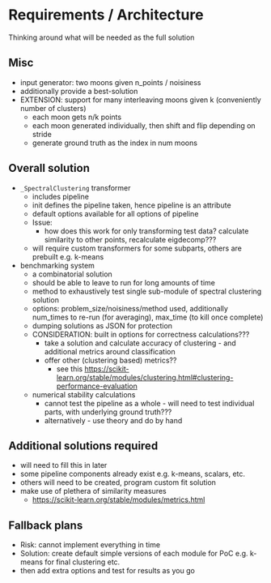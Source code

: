 
# Requirements / Architecture

Thinking around what will be needed as the full solution

## Misc
- input generator: two moons given n_points / noisiness
- additionally provide a best-solution
- EXTENSION: support for many interleaving moons given k (conveniently number of clusters)
    - each moon gets n/k points
    - each moon generated individually, then shift and flip depending on stride
    - generate ground truth as the index in num moons

## Overall solution

- `_SpectralClustering` transformer
    - includes pipeline
    - init defines the pipeline taken, hence pipeline is an attribute
    - default options available for all options of pipeline
    - Issue:
        - how does this work for only transforming test data? calculate similarity to other points, recalculate eigdecomp???
    - will require custom transformers for some subparts, others are prebuilt e.g. k-means
- benchmarking system
    - a combinatorial solution
    - should be able to leave to run for long amounts of time
    - method to exhaustively test single sub-module of spectral clustering solution
    - options: problem_size/noisiness/method used, additionally num_times to re-run (for averaging), max_time (to kill once complete)
    - dumping solutions as JSON for protection
    - CONSIDERATION: built in options for correctness calculations???
        - take a solution and calculate accuracy of clustering - and additional metrics around classification
        - offer other (clustering based) metrics??
            - see this https://scikit-learn.org/stable/modules/clustering.html#clustering-performance-evaluation
    - numerical stability calculations
        - cannot test the pipeline as a whole - will need to test individual parts, with underlying ground truth???
        - alternatively - use theory and do by hand

## Additional solutions required 
- will need to fill this in later
- some pipeline components already exist e.g. k-means, scalars, etc.
- others will need to be created, program custom fit solution
- make use of plethera of similarity measures
    - https://scikit-learn.org/stable/modules/metrics.html

## Fallback plans
- Risk: cannot implement everything in time
- Solution: create default simple versions of each module for PoC e.g. k-means for final clustering etc.
- then add extra options and test for results as you go